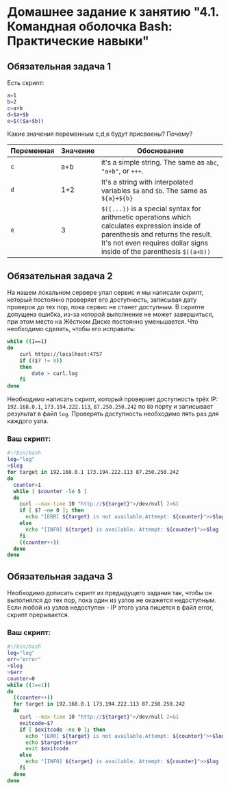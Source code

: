 # Домашнее задание к занятию "4.1. Командная оболочка Bash: Практические навыки"

## Обязательная задача 1

Есть скрипт:
```bash
a=1
b=2
c=a+b
d=$a+$b
e=$(($a+$b))
```

Какие значения переменным c,d,e будут присвоены? Почему?

| Переменная  | Значение | Обоснование |
| ------------- | ------------- | ------------- |
| `c`  | a+b  | it's a simple string. The same as `abc`, `"a+b"`, or `+++`. |
| `d`  | 1+2  | It's a string with interpolated variables `$a` and `$b`. The same as `${a}+${b}`|
| `e`  | 3  | `$((...))` is a special syntax for arithmetic operations which calculates expression inside of parenthesis and returns the result. It's not even requires dollar signs inside of the parenthesis `$((a+b))` |


## Обязательная задача 2
На нашем локальном сервере упал сервис и мы написали скрипт, который постоянно проверяет его доступность, записывая дату проверок до тех пор, пока сервис не станет доступным. В скрипте допущена ошибка, из-за которой выполнение не может завершиться, при этом место на Жёстком Диске постоянно уменьшается. Что необходимо сделать, чтобы его исправить:
```bash
while ((1==1)
do
	curl https://localhost:4757
	if (($? != 0))
	then
		date > curl.log
	fi
done
```

Необходимо написать скрипт, который проверяет доступность трёх IP: `192.168.0.1`, `173.194.222.113`, `87.250.250.242` по `80` порту и записывает результат в файл `log`. Проверять доступность необходимо пять раз для каждого узла.

### Ваш скрипт:
```bash
#!/bin/bash
log="log"
>$log
for target in 192.168.0.1 173.194.222.113 87.250.250.242
do
  counter=1
  while [ $counter -le 5 ]
  do
    curl --max-time 10 "http://${target}">/dev/null 2>&1
    if [ $? -ne 0 ]; then
      echo "[ERR] ${target} is not available.Attempt: ${counter}">>$log
    else
      echo "[INFO] ${target} is available. Attempt: ${counter}">>$log
    fi
    ((counter++))
  done
done
```

## Обязательная задача 3
Необходимо дописать скрипт из предыдущего задания так, чтобы он выполнялся до тех пор, пока один из узлов не окажется недоступным. Если любой из узлов недоступен - IP этого узла пишется в файл error, скрипт прерывается.

### Ваш скрипт:
```bash
#!/bin/bash
log="log"
err="error"
>$log
>$err
counter=0
while ((1==1))
do
  ((counter++))
  for target in 192.168.0.1 173.194.222.113 87.250.250.242
  do
    curl --max-time 10 "http://${target}">/dev/null 2>&1
    exitcode=$?
    if [ $exitcode -ne 0 ]; then
      echo "[ERR] ${target} is not available.Attempt: ${counter}">>$log
      echo $target>$err
      exit $exitcode
    else
      echo "[INFO] ${target} is available. Attempt: ${counter}">>$log
    fi
  done
done
```
